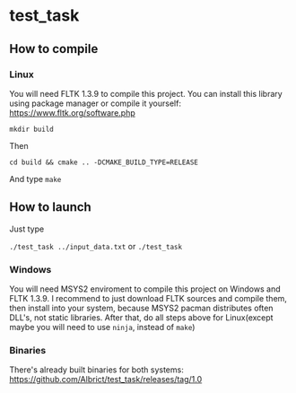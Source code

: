 # test_task
## How to compile
### Linux
You will need FLTK 1.3.9 to compile this project. You can install this library using package manager or compile it yourself: https://www.fltk.org/software.php

`mkdir build`

Then 

`cd build && cmake .. -DCMAKE_BUILD_TYPE=RELEASE`

And type
`make`

## How to launch
Just type

`./test_task ../input_data.txt` or `./test_task`

### Windows
You will need MSYS2 enviroment to compile this project on Windows and FLTK 1.3.9. I recommend to just download FLTK sources and compile them, then install into your system, because MSYS2 pacman distributes often DLL's, not static libraries.
After that, do all steps above for Linux(except maybe you will need to use `ninja`, instead of `make`)

### Binaries
There's already built binaries for both systems: https://github.com/Albrict/test_task/releases/tag/1.0

